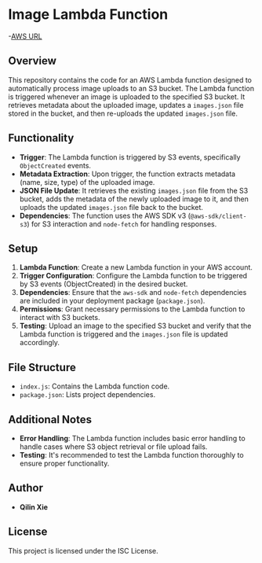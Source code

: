 # Image Lambda Function

-[AWS URL](https://qilinlab17.s3.us-west-2.amazonaws.com/images.json)


## Overview

This repository contains the code for an AWS Lambda function designed to automatically process image uploads to an S3 bucket. The Lambda function is triggered whenever an image is uploaded to the specified S3 bucket. It retrieves metadata about the uploaded image, updates a `images.json` file stored in the bucket, and then re-uploads the updated `images.json` file.

## Functionality

- **Trigger**: The Lambda function is triggered by S3 events, specifically `ObjectCreated` events.
- **Metadata Extraction**: Upon trigger, the function extracts metadata (name, size, type) of the uploaded image.
- **JSON File Update**: It retrieves the existing `images.json` file from the S3 bucket, adds the metadata of the newly uploaded image to it, and then uploads the updated `images.json` file back to the bucket.
- **Dependencies**: The function uses the AWS SDK v3 (`@aws-sdk/client-s3`) for S3 interaction and `node-fetch` for handling responses.

## Setup

1. **Lambda Function**: Create a new Lambda function in your AWS account.
2. **Trigger Configuration**: Configure the Lambda function to be triggered by S3 events (ObjectCreated) in the desired bucket.
3. **Dependencies**: Ensure that the `aws-sdk` and `node-fetch` dependencies are included in your deployment package (`package.json`).
4. **Permissions**: Grant necessary permissions to the Lambda function to interact with S3 buckets.
5. **Testing**: Upload an image to the specified S3 bucket and verify that the Lambda function is triggered and the `images.json` file is updated accordingly.

## File Structure

- `index.js`: Contains the Lambda function code.
- `package.json`: Lists project dependencies.

## Additional Notes

- **Error Handling**: The Lambda function includes basic error handling to handle cases where S3 object retrieval or file upload fails.
- **Testing**: It's recommended to test the Lambda function thoroughly to ensure proper functionality.

## Author

- **Qilin Xie**

## License

This project is licensed under the ISC License. 
